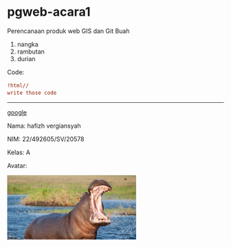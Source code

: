 # pgweb-acara1
Perencanaan produk web GIS dan Git
Buah
1. nangka
2. rambutan
3. durian

Code:
``` ini code ya ges
!html//
write those code
 ```

 ***
[google](google.com)

Nama: hafizh vergiansyah


NIM: 22/492605/SV/20578


Kelas: A

Avatar: 

<img src="IMG.jpg" width="300">
